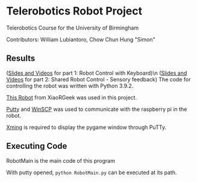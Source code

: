 # Telerobotics Robot Project
Telerobotics Course for the University of Birmingham

Contributors: William Lubiantoro, Chow Chun Hung "Simon"

## Results
([Slides and Videos](https://docs.google.com/presentation/d/1rC8UCT9DMCtQHnQ-OpHPE8U3iM7HJ5_Ouow8o4d7h84/) for part 1: Robot Control with Keyboard)\n
([Slides and Videos](https://docs.google.com/presentation/d/1DEv6qKBao3L4kN2Ch-LoR9zH60rXZTXX8C4OZ6C3RtM/) for part 2: Shared Robot Control - Sensory feedback)
The code for controlling the robot was written with Python 3.9.2.

[This Robot](http://www.xiaorgeek.com/vehicle-robots/tank-robots/raspberry-pi-tank.html) from XiaoRGeek was used in this project.

[Putty](https://www.chiark.greenend.org.uk/~sgtatham/putty/latest.html) and [WinSCP](https://winscp.net/eng/index.php) was used to communicate with the raspberry pi in the robot.

[Xming](https://sourceforge.net/projects/xming/) is required to display the pygame window through PuTTy.

## Executing Code
RobotMain is the main code of this program

With putty opened, ```python RobotMain.py``` can be executed at its path.
